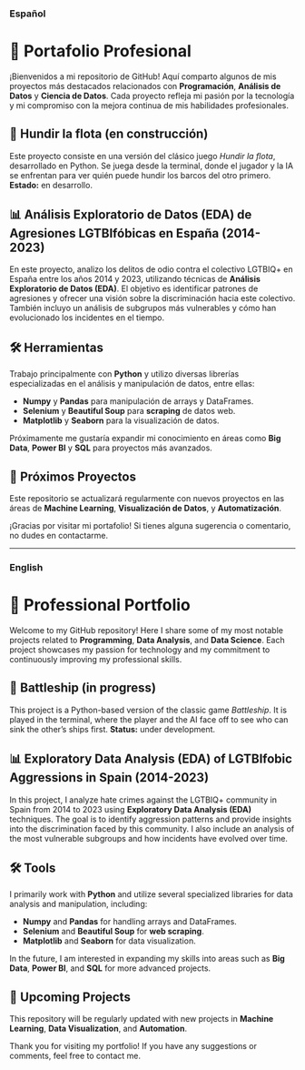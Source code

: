 ### Español

# 🎯 Portafolio Profesional

¡Bienvenidos a mi repositorio de GitHub! Aquí comparto algunos de mis proyectos más destacados relacionados con **Programación**, **Análisis de Datos** y **Ciencia de Datos**. Cada proyecto refleja mi pasión por la tecnología y mi compromiso con la mejora continua de mis habilidades profesionales. 

## 🚢 Hundir la flota (en construcción)
Este proyecto consiste en una versión del clásico juego *Hundir la flota*, desarrollado en Python. Se juega desde la terminal, donde el jugador y la IA se enfrentan para ver quién puede hundir los barcos del otro primero. **Estado:** en desarrollo.

## 📊 Análisis Exploratorio de Datos (EDA) de Agresiones LGTBIfóbicas en España (2014-2023)
En este proyecto, analizo los delitos de odio contra el colectivo LGTBIQ+ en España entre los años 2014 y 2023, utilizando técnicas de **Análisis Exploratorio de Datos (EDA)**. El objetivo es identificar patrones de agresiones y ofrecer una visión sobre la discriminación hacia este colectivo. También incluyo un análisis de subgrupos más vulnerables y cómo han evolucionado los incidentes en el tiempo.

## 🛠️ Herramientas
Trabajo principalmente con **Python** y utilizo diversas librerías especializadas en el análisis y manipulación de datos, entre ellas:
- **Numpy** y **Pandas** para manipulación de arrays y DataFrames.
- **Selenium** y **Beautiful Soup** para **scraping** de datos web.
- **Matplotlib** y **Seaborn** para la visualización de datos.
  
Próximamente me gustaría expandir mi conocimiento en áreas como **Big Data**, **Power BI** y **SQL** para proyectos más avanzados.

## 📌 Próximos Proyectos
Este repositorio se actualizará regularmente con nuevos proyectos en las áreas de **Machine Learning**, **Visualización de Datos**, y **Automatización**.

¡Gracias por visitar mi portafolio! Si tienes alguna sugerencia o comentario, no dudes en contactarme.

---

### English

# 🎯 Professional Portfolio

Welcome to my GitHub repository! Here I share some of my most notable projects related to **Programming**, **Data Analysis**, and **Data Science**. Each project showcases my passion for technology and my commitment to continuously improving my professional skills.

## 🚢 Battleship (in progress)
This project is a Python-based version of the classic game *Battleship*. It is played in the terminal, where the player and the AI face off to see who can sink the other’s ships first. **Status:** under development.

## 📊 Exploratory Data Analysis (EDA) of LGTBIfobic Aggressions in Spain (2014-2023)
In this project, I analyze hate crimes against the LGTBIQ+ community in Spain from 2014 to 2023 using **Exploratory Data Analysis (EDA)** techniques. The goal is to identify aggression patterns and provide insights into the discrimination faced by this community. I also include an analysis of the most vulnerable subgroups and how incidents have evolved over time.

## 🛠️ Tools
I primarily work with **Python** and utilize several specialized libraries for data analysis and manipulation, including:
- **Numpy** and **Pandas** for handling arrays and DataFrames.
- **Selenium** and **Beautiful Soup** for **web scraping**.
- **Matplotlib** and **Seaborn** for data visualization.

In the future, I am interested in expanding my skills into areas such as **Big Data**, **Power BI**, and **SQL** for more advanced projects.

## 📌 Upcoming Projects
This repository will be regularly updated with new projects in **Machine Learning**, **Data Visualization**, and **Automation**.

Thank you for visiting my portfolio! If you have any suggestions or comments, feel free to contact me.
